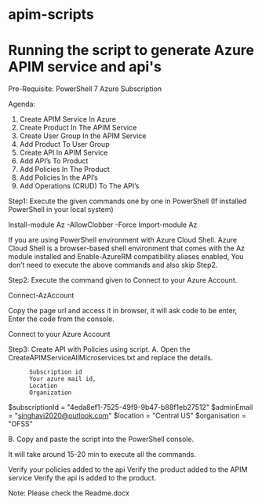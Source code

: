 # apim-scripts
# Running the script to generate Azure APIM service and api's

Pre-Requisite:
  PowerShell 7
  Azure Subscription

Agenda:
1.	Create APIM Service In Azure
2.	Create Product In The APIM Service
3.	Create User Group In the APIM Service
4.	Add Product To User Group
5.	Create API In APIM Service
6.	Add API’s To Product
7.	Add Policies In The Product
8.	Add Policies In the API’s
9.	Add Operations (CRUD) To The API’s

Step1:  Execute the given commands one by one in PowerShell (If installed PowerShell in your local system)

Install-module Az -AllowClobber -Force
Import-module Az


If you are using PowerShell environment with Azure Cloud Shell. Azure Cloud Shell is a browser-based shell environment that comes with the Az module installed and Enable-AzureRM compatibility aliases enabled, You don’t need to execute the above commands and also skip Step2.

 Step2: Execute the command given to Connect to your Azure Account.

 Connect-AzAccount


Copy the page url and access it in browser, it will ask code to be enter, Enter the code from the console.

Connect to your Azure Account


Step3: Create API with Policies using script.
A.	Open the CreateAPIMServiceAllMicroservices.txt  and replace  the details.

          Subscription id
          Your azure mail id,
          Location 
          Organization
 
$subscriptionId = "4eda8ef1-7525-49f9-9b47-b88f1eb27512" 
$adminEmail = "singhavi2020@outlook.com" 
$location = "Central US" 
$organisation = "OFSS"

B.	 Copy and paste the script into the PowerShell console.

It will take around 15-20 min to execute all the commands.


Verify your policies added to the api
Verify the product added to the APIM service
Verify the api is added to the product.

Note: Please check the Readme.docx

